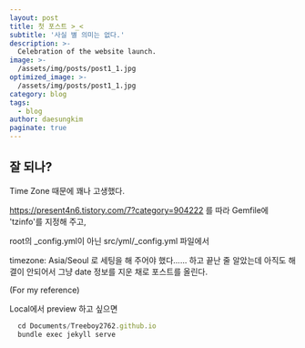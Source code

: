 ```yaml
---
layout: post
title: 첫 포스트 >_<
subtitle: '사실 별 의미는 없다.'
description: >-
  Celebration of the website launch.
image: >-
  /assets/img/posts/post1_1.jpg
optimized_image: >-
  /assets/img/posts/post1_1.jpg
category: blog
tags:
  - blog
author: daesungkim
paginate: true
---
```


## 잘 되나?

Time Zone 때문에 꽤나 고생했다.

https://present4n6.tistory.com/7?category=904222 를 따라 Gemfile에 'tzinfo'를 지정해 주고,

root의 _config.yml이 아닌 src/yml/_config.yml 파일에서

timezone: Asia/Seoul 로 세팅을 해 주어야 했다...... 하고 끝난 줄 알았는데 아직도 해결이 안되어서 그냥 date 정보를 지운 채로 포스트를 올린다.

(For my reference)

Local에서 preview 하고 싶으면

```js
  cd Documents/Treeboy2762.github.io
  bundle exec jekyll serve
```